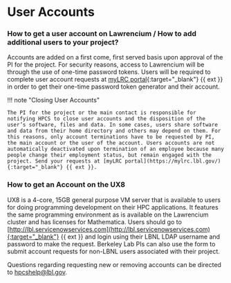 # User Accounts

### How to get a user account on Lawrencium / How to add additional users to your project?

Accounts are added on a first come, first served basis upon approval of the PI for the project. For security reasons, access to Lawrencium will be through the use of one-time password tokens. Users will be required to complete  user account requests at [myLRC portal](https://mylrc.lbl.gov/){:target="_blank"} {{ ext }} in order to get their one-time password token generator and their account.

!!! note "Closing User Accounts"

    The PI for the project or the main contact is responsible for notifying HPCS to close user accounts and the disposition of the user’s software, files and data. In some cases, users share software and data from their home directory and others may depend on them. For this reasons, only account terminations have to be requested by PI, the main account or the user of the account. Users accounts are not automatically deactivated upon termination of an employee because many people change their employment status, but remain engaged with the project. Send your requests at [myLRC portal](https://mylrc.lbl.gov/){:target="_blank"} {{ ext }}.

### How to get an Account on the UX8 

UX8 is a 4-core, 15GB general purpose VM server that is available to users for doing programming development on their HPC applications. It features the same programming environment as is available on the Lawrencium cluster and has licenses for Mathematica.  Users should go to [http://lbl.servicenowservices.com](http://lbl.servicenowservices.com){:target="_blank"} {{ ext }} and login using their LBNL LDAP username and password to make the request. Berkeley Lab PIs can also use the form to submit account requests for non-LBNL users associated with their project.

Questions regarding requesting new or removing accounts can be directed to [hpcshelp@lbl.gov](mailto:hpcshelp@lbl.gov).